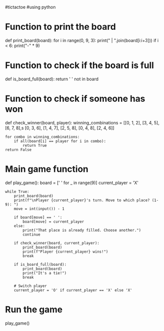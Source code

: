 #tictactoe
#using python
# Function to print the board
def print_board(board):
    for i in range(0, 9, 3):
        print(" | ".join(board[i:i+3]))
        if i < 6:
            print("-" * 9)

# Function to check if the board is full
def is_board_full(board):
    return ' ' not in board

# Function to check if someone has won
def check_winner(board, player):
    winning_combinations = [[0, 1, 2], [3, 4, 5], [6, 7, 8],s
                            [0, 3, 6], [1, 4, 7], [2, 5, 8],
                            [0, 4, 8], [2, 4, 6]]

    for combo in winning_combinations:
        if all(board[i] == player for i in combo):
            return True
    return False

# Main game function
def play_game():
    board = [' ' for _ in range(9)]
    current_player = 'X'

    while True:
        print_board(board)
        print(f"\nPlayer {current_player}'s turn. Move to which place? (1-9): ")
        move = int(input()) - 1

        if board[move] == ' ':
            board[move] = current_player
        else:
            print("That place is already filled. Choose another.")
            continue

        if check_winner(board, current_player):
            print_board(board)
            print(f"Player {current_player} wins!")
            break

        if is_board_full(board):
            print_board(board)
            print("It's a tie!")
            break

        # Switch player
        current_player = 'O' if current_player == 'X' else 'X'

# Run the game
play_game()
